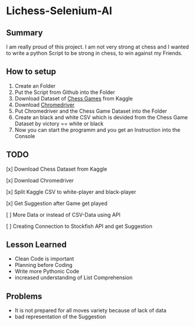 # Lichess-Selenium-AI
## Summary
I am really proud of this project. I am not very strong at chess and I wanted to write a python Script to be strong in chess, to win against my Friends.

## How to setup
1. Create an Folder
2. Put the Script from Github into the Folder
3. Download Dataset of [Chess Games](https://www.kaggle.com/datasnaek/chess) from Kaggle
4. Download [Chromedriver](http://chromedriver.chromium.org/)
5. Put Chromedriver and the Chess Game Dataset into the Folder
6. Create an black and white CSV which is devided from the Chess Game Dataset by victory == white or black
7. Now you can start the programm and you get an Instruction into the Console 

## TODO
[x] Download Chess Dataset from Kaggle

[x] Download Chromedriver

[x] Split Kaggle CSV to white-player and black-player

[x] Get Suggestion after Game get played

[ ] More Data or instead of CSV-Data using API

[ ] Creating Connection to Stockfish API and get Suggestion

## Lesson Learned
* Clean Code is important
* Planning before Coding
* Write more Pythonic Code
* increased understanding of List Comprehension

## Problems
* It is not prepared for all moves variety because of lack of data
* bad representation of the Suggestion